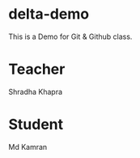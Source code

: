 # delta-demo
This is a Demo for Git &amp; Github class.

# Teacher 
Shradha Khapra

# Student 
Md Kamran
 